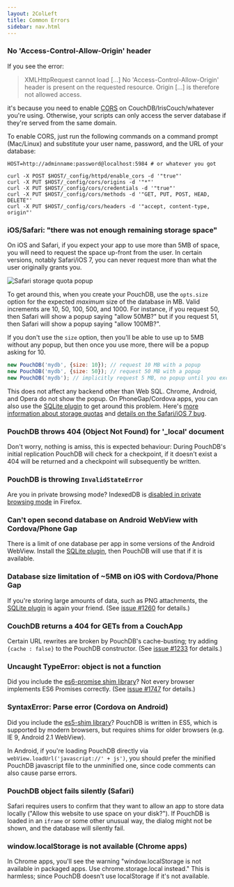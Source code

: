 ```yaml
---
layout: 2ColLeft
title: Common Errors
sidebar: nav.html
---
```


### No 'Access-Control-Allow-Origin' header

If you see the error:

> XMLHttpRequest cannot load [...]
> No 'Access-Control-Allow-Origin' header is present on the requested resource.
> Origin [...] is therefore not allowed access.

it's because you need to enable [CORS](https://developer.mozilla.org/en-US/docs/Web/HTTP/Access_control_CORS) on CouchDB/IrisCouch/whatever you're using. Otherwise, your scripts can only access the server database if they're served from the same domain.

To enable CORS, just run the following commands on a command prompt (Mac/Linux) and substitute your user name, password, and the URL of your database:

```
HOST=http://adminname:password@localhost:5984 # or whatever you got

curl -X POST $HOST/_config/httpd/enable_cors -d '"true"'
curl -X PUT $HOST/_config/cors/origins -d '"*"'
curl -X PUT $HOST/_config/cors/credentials -d '"true"'
curl -X PUT $HOST/_config/cors/methods -d '"GET, PUT, POST, HEAD, DELETE"'
curl -X PUT $HOST/_config/cors/headers -d '"accept, content-type, origin"'
```

### iOS/Safari: "there was not enough remaining storage space"

On iOS and Safari, if you expect your app to use more than 5MB of space, you will need to request the space up-front from the user.  In certain versions, notably Safari/iOS 7, you can never request more than what the user originally grants you.

![Safari storage quota popup](static/img/safari_popup.png)

To get around this, when you create your PouchDB, use the `opts.size` option for the expected _maximum_ size of the database in MB.  Valid increments are 10, 50, 100, 500, and 1000.  For instance, if you request 50, then Safari will show a popup saying "allow 50MB?" but if you request 51, then Safari will show a popup saying "allow 100MB?".

If you don't use the `size` option, then you'll be able to use up to 5MB without any popup, but then once you use more, there will be a popup asking for 10.

```js
new PouchDB('mydb', {size: 10}); // request 10 MB with a popup
new PouchDB('mydb', {size: 50}); // request 50 MB with a popup
new PouchDB('mydb'); // implicitly request 5 MB, no popup until you exceed 5MB
```

This does not affect any backend other than Web SQL. Chrome, Android, and Opera do not show the popup. On PhoneGap/Cordova apps, you can also use the [SQLite plugin][sqlite] to get around this problem. Here's [more information about storage quotas](http://www.html5rocks.com/en/tutorials/offline/quota-research) and [details on the Safari/iOS 7 bug](https://github.com/pouchdb/pouchdb/issues/2347).

### PouchDB throws 404 (Object Not Found) for '_local' document

Don't worry, nothing is amiss, this is expected behaviour:
During PouchDB's initial replication PouchDB will check for a checkpoint, if it doesn't exist a 404 will be returned and a checkpoint will subsequently be written.

### PouchDB is throwing `InvalidStateError`

Are you in private browsing mode? IndexedDB is [disabled in private browsing mode](https://developer.mozilla.org/en-US/docs/IndexedDB/Using_IndexedDB) in Firefox.

### Can't open second database on Android WebView with Cordova/Phone Gap

There is a limit of one database per app in some versions of the Android WebView. Install the [SQLite plugin][sqlite], then PouchDB will use that if it is available.

  [sqlite]: https://github.com/lite4cordova/Cordova-SQLitePlugin

### Database size limitation of ~5MB on iOS with Cordova/Phone Gap

If you're storing large amounts of data, such as PNG attachments, the [SQLite plugin][sqlite] is again your friend. (See [issue #1260](https://github.com/daleharvey/pouchdb/issues/1260) for details.)

### CouchDB returns a 404 for GETs from a CouchApp

Certain URL rewrites are broken by PouchDB's cache-busting; try adding `{cache : false}` to the PouchDB constructor. (See [issue #1233](https://github.com/daleharvey/pouchdb/issues/1233) for details.)

### Uncaught TypeError: object is not a function

Did you include the [es6-promise shim library](https://github.com/jakearchibald/es6-promise)?  Not every browser implements ES6 Promises correctly. (See [issue #1747](https://github.com/daleharvey/pouchdb/issues/1747) for details.)

### SyntaxError: Parse error (Cordova on Android)

Did you include the [es5-shim library](https://github.com/es-shims/es5-shim)?  PouchDB is written in ES5, which is supported by modern browsers, but requires shims for older browsers (e.g. IE 9, Android 2.1 WebView).

In Android, if you're loading PouchDB directly via `webView.loadUrl('javascript://' + js')`, you should prefer the minified PouchDB javascript file to the unminified one, since code comments can also cause parse errors.

### PouchDB object fails silently (Safari)

Safari requires users to confirm that they want to allow an app to store data locally ("Allow this website to use space on your disk?").  If PouchDB is loaded in an `iframe` or some other unusual way, the dialog might not be shown, and the database will silently fail.

### window.localStorage is not available (Chrome apps)

In Chrome apps, you'll see the warning "window.localStorage is not available in packaged apps. Use chrome.storage.local instead."  This is harmless; since PouchDB doesn't use localStorage if it's not available.